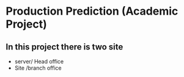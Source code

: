 # Production Prediction (Academic Project)

## In this project there is two site 
* server/ Head office 
* Site /branch office
